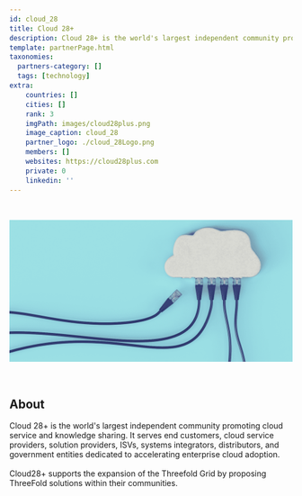 ```yaml
---
id: cloud_28
title: Cloud 28+
description: Cloud 28+ is the world's largest independent community promoting cloud service and knowledge sharing.
template: partnerPage.html
taxonomies:
  partners-category: []
  tags: [technology]
extra:
    countries: []
    cities: []
    rank: 3
    imgPath: images/cloud28plus.png
    image_caption: cloud_28
    partner_logo: ./cloud_28Logo.png
    members: []
    websites: https://cloud28plus.com
    private: 0
    linkedin: ''
---
```


<br/>

![cloud](/images/cloud_28_2.png)

<br/>

## About

Cloud 28+ is the world's largest independent community promoting cloud service and knowledge sharing. It serves end customers, cloud service providers, solution providers, ISVs, systems integrators, distributors, and government entities dedicated to accelerating enterprise cloud adoption.
<br/>
<br/>
Cloud28+ supports the expansion of the Threefold Grid by proposing ThreeFold solutions within their communities.

<!-- ## Support this project

## TFGrid Solution

### Roadmap -->
